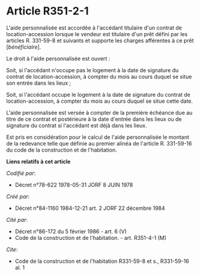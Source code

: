 # Article R351-2-1

L'aide personnalisée est accordée à l'accédant titulaire d'un contrat de location-accession lorsque le vendeur est titulaire
d'un prêt défini par les articles R. 331-59-8 et suivants et supporte les charges afférentes à ce prêt [*bénéficiaire*].

Le droit à l'aide personnalisée est ouvert :

Soit, si l'accédant n'occupe pas le logement à la date de signature du contrat de location-accession, à compter du mois au
cours duquel se situe son entrée dans les lieux ;

Soit, si l'accédant occupe le logement à la date de signature du contrat de location-accession, à compter du mois au cours
duquel se situe cette date.

L'aide personnalisée est versée à compter de la première échéance due au titre de ce contrat et postérieure à la date
d'entrée dans les lieux ou de signature du contrat si l'accédant est déjà dans les lieux.

Est pris en considération pour le calcul de l'aide personnalisée le montant de la redevance telle que définie au premier
alinéa de l'article R. 331-59-16 du code de la construction et de l'habitation.

**Liens relatifs à cet article**

_Codifié par_:

  - Décret n°78-622 1978-05-31 JORF 8 JUIN 1978

_Créé par_:

  - Décret n°84-1160 1984-12-21 art. 2 JORF 22 décembre 1984

_Cité par_:

  - Décret n°86-172 du 5 février 1986 - art. 6 (V)
  - Code de la construction et de l'habitation. - art. R351-4-1 (M)

_Cite_:

  - Code de la construction et de l'habitation R331-59-8 et s., R331-59-16 al. 1
